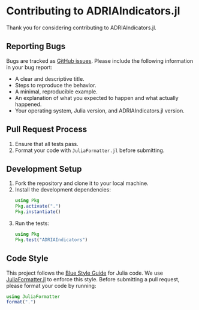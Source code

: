 # Contributing to ADRIAIndicators.jl

Thank you for considering contributing to ADRIAIndicators.jl.

## Reporting Bugs

Bugs are tracked as [GitHub issues](https://github.com/open-AIMS/ADRIAIndicators.jl/issues). Please include the following information in your bug report:

*   A clear and descriptive title.
*   Steps to reproduce the behavior.
*   A minimal, reproducible example.
*   An explanation of what you expected to happen and what actually happened.
*   Your operating system, Julia version, and ADRIAIndicators.jl version.

## Pull Request Process

1.  Ensure that all tests pass.
2.  Format your code with `JuliaFormatter.jl` before submitting.

## Development Setup

1.  Fork the repository and clone it to your local machine.
2.  Install the development dependencies:
    ```julia
    using Pkg
    Pkg.activate(".")
    Pkg.instantiate()
    ```
3.  Run the tests:
    ```julia
    using Pkg
    Pkg.test("ADRIAIndicators")
    ```

## Code Style

This project follows the [Blue Style Guide](https://github.com/invenia/BlueStyle) for Julia code. We use [JuliaFormatter.jl](https://github.com/domluna/JuliaFormatter.jl) to enforce this style. Before submitting a pull request, please format your code by running:
```julia
using JuliaFormatter
format(".")
```

